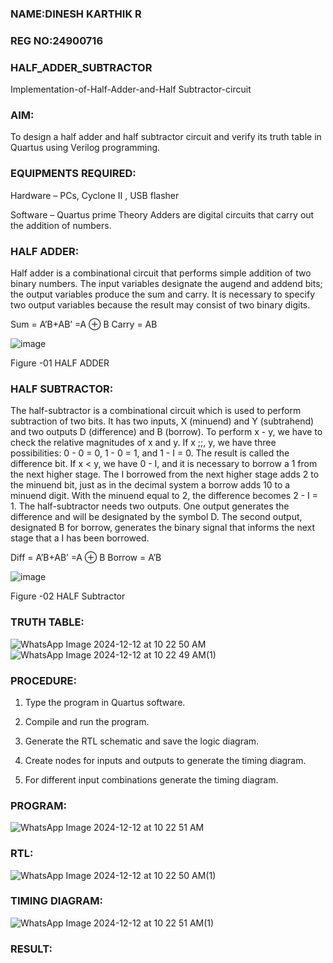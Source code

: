 ### NAME:DINESH KARTHIK R
### REG NO:24900716
### HALF_ADDER_SUBTRACTOR

Implementation-of-Half-Adder-and-Half Subtractor-circuit

### AIM:

To design a half adder and half subtractor circuit and verify its truth table in Quartus using Verilog programming.

### EQUIPMENTS REQUIRED:

Hardware – PCs, Cyclone II , USB flasher 

Software – Quartus prime Theory Adders are digital circuits that carry out the addition of numbers.

### HALF ADDER:

Half adder is a combinational circuit that performs simple addition of two binary numbers. The input variables designate the augend and addend bits; the output variables produce the sum and carry. It is necessary to specify two output variables because the result may consist of two binary digits.

Sum = A’B+AB’ =A ⊕ B Carry = AB

![image](https://github.com/naavaneetha/HALF_ADDER_SUBTRACTOR/assets/154305477/bd4a0b2c-cdbc-4184-ab08-81578f121e1f)

Figure -01 HALF ADDER

### HALF SUBTRACTOR:

The half-subtractor is a combinational circuit which is used to perform subtraction of two bits. It has two inputs, X (minuend) and Y (subtrahend) and two outputs D (difference) and B (borrow). To perform x - y, we have to check the relative magnitudes of x and y. If x ;;, y, we have three possibilities: 0 - 0 = 0, 1 - 0 = 1, and 1 - I = 0. The result is called the difference bit. If x < y, we have 0 - I, and it is necessary to borrow a 1 from the next higher stage. The I borrowed from the next higher stage adds 2 to the minuend bit, just as in the decimal system a borrow adds 10 to a minuend digit. With the minuend equal to 2, the difference becomes 2 - I = 1. The half-subtractor needs two outputs. One output generates the difference and will be designated by the symbol D. The second output, designated B for borrow, generates the binary signal that informs the next stage that a I has been borrowed. 

Diff = A’B+AB’ =A ⊕ B
Borrow = A’B

 ![image](https://github.com/naavaneetha/HALF_ADDER_SUBTRACTOR/assets/154305477/d76b099c-513f-4e7c-843a-e2fd028a531a)

Figure -02 HALF Subtractor

###  TRUTH TABLE:
![WhatsApp Image 2024-12-12 at 10 22 50 AM](https://github.com/user-attachments/assets/c392ae41-0566-4d35-b630-8be6319b8542)
![WhatsApp Image 2024-12-12 at 10 22 49 AM(1)](https://github.com/user-attachments/assets/1e6e33f6-00d5-43f9-8f5f-0b8c2ce51482)

### PROCEDURE:

1.	Type the program in Quartus software.

2.	Compile and run the program.

3.	Generate the RTL schematic and save the logic diagram.

4.	Create nodes for inputs and outputs to generate the timing diagram.

5.	For different input combinations generate the timing diagram.


### PROGRAM:
![WhatsApp Image 2024-12-12 at 10 22 51 AM](https://github.com/user-attachments/assets/5c04e3ca-b931-47ea-b894-9c38eae4870e)


### RTL:
![WhatsApp Image 2024-12-12 at 10 22 50 AM(1)](https://github.com/user-attachments/assets/8b320f3e-60ed-4cbd-af8b-d4921a5b98c8)

### TIMING DIAGRAM:
![WhatsApp Image 2024-12-12 at 10 22 51 AM(1)](https://github.com/user-attachments/assets/3286c7d3-8fc5-487e-9bc1-e4d303ec65b4)

### RESULT:
